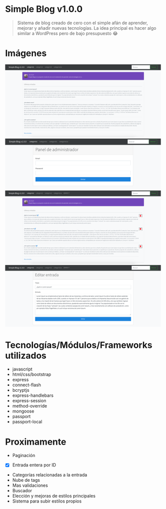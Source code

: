 # Simple Blog v1.0.0
> Sistema de blog creado de cero con el simple afán de aprender, mejorar y añadir nuevas tecnologías. La idea principal es hacer algo similar a WordPress pero de bajo presupuesto 😂 

# Imágenes
![Alt text](./readme/inicio.png "Inicio")
![Alt text](./readme/adminPanelForm.png "AdminForm")
![Alt text](./readme/adminInicio.png "AdminInicio")
![Alt text](./readme/adminEditForm.png "AdminEditForm")

# Tecnologías/Módulos/Frameworks utilizados 
- javascript
- html/css/bootstrap
- express 
- connect-flash 
- bcryptjs 
- express-handlebars 
- express-session 
- method-override 
- mongoose 
- passport 
- passport-local

# Proximamente
- Paginación
- [x] Entrada entera por ID
- Categorías relacionadas a la entrada
- Nube de tags
- Mas validaciones
- Buscador
- Elección y mejoras de estilos principales
- Sistema para subir estilos propios
